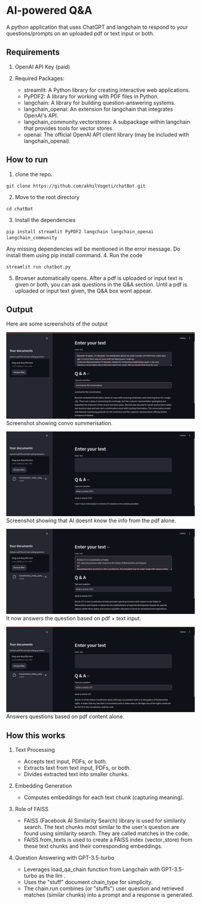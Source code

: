 # AI-powered Q&A 

A python application that uses ChatGPT and langchain to respond to your questions/prompts on an uploaded pdf or text input or both.

## Requirements
1. OpenAI API Key (paid)
2. Required Packages:  

    - streamlit: A Python library for creating interactive web applications.
    - PyPDF2: A library for working with PDF files in Python.
    - langchain: A library for building question-answering systems.
    - langchain_openai: An extension for langchain that integrates OpenAI's API.
    - langchain_community.vectorstores: A subpackage within langchain that provides tools for vector stores.
    - openai: The official OpenAI API client library (may be included with langchain_openai).

## How to run
1. clone the repo.
````
git clone https://github.com/akhilVogeti/chatBot.git 
````
2. Move to the root directory
````
cd chatBot
````
3. Install the dependencies 
````
pip install streamlit PyPDF2 langchain langchain_openai langchain_community
````
Any missing dependencies will be mentioned in the error message. Do install them using pip install command.
4. Run the code
````
streamlit run chatbot.py
````
5. Browser automatically opens. After a pdf is uploaded or input text is given or both, you can ask questions in the Q&A section. Until a pdf is uploaded or input text given, the Q&A box wont appear. 

## Output 
Here are some screenshots of the output

![screenshot1.jpg](screenshot1.jpg)
Screenshot showing convo summerisation.




![Screenshot2.jpg](Screenshot2.jpg)
Screenshot showing that AI doesnt know the info from the pdf alone.




![screenshot3.jpg](screenshot3.jpg)
It now answers the question based on pdf + text input.




![screenshot4.png](screenshot4.png)
Answers questions based on pdf content alone.



## How this works
1. Text Processing <br>
    * Accepts text input, PDFs, or both. <br>
    * Extracts text from text input, PDFs, or both. <br>
    * Divides extracted text into smaller chunks. <br>

2. Embedding Generation <br>
    * Computes embeddings for each text chunk (capturing meaning). <br>

3. Role of FAISS <br>
    * FAISS (Facebook AI Similarity Search) library is used for similarity search. The text chunks most similar to the user's question are found using similarity             search. They are called matches in the code. <br>
    * FAISS.from_texts is used to create a FAISS index (vector_store) from these text chunks and their corresponding embeddings. <br>
      
4. Question Answering with GPT-3.5-turbo <br>
    * Leverages load_qa_chain function from Langchain with GPT-3.5-turbo as the llm . <br>
    * Uses the "stuff" document chain_type for simplicity. <br>
    * The chain.run combines (or "stuffs")  user question and retrieved matches (similar chunks) into a prompt and a response is generated. <br>
  
